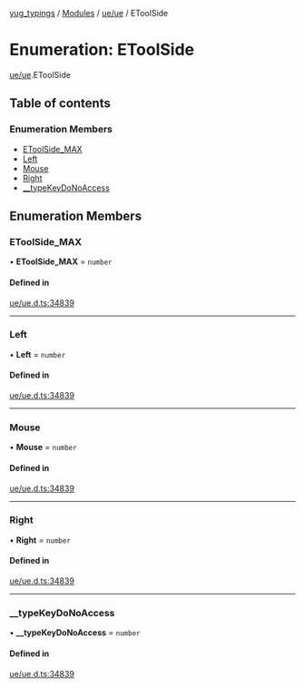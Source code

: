 [yug_typings](../README.md) / [Modules](../modules.md) / [ue/ue](../modules/ue_ue.md) / EToolSide

# Enumeration: EToolSide

[ue/ue](../modules/ue_ue.md).EToolSide

## Table of contents

### Enumeration Members

- [EToolSide\_MAX](ue_ue.EToolSide.md#etoolside_max)
- [Left](ue_ue.EToolSide.md#left)
- [Mouse](ue_ue.EToolSide.md#mouse)
- [Right](ue_ue.EToolSide.md#right)
- [\_\_typeKeyDoNoAccess](ue_ue.EToolSide.md#__typekeydonoaccess)

## Enumeration Members

### EToolSide\_MAX

• **EToolSide\_MAX** = `number`

#### Defined in

[ue/ue.d.ts:34839](https://github.com/YugMetaverse/yug_typings/blob/25cad34/ue/ue.d.ts#L34839)

___

### Left

• **Left** = `number`

#### Defined in

[ue/ue.d.ts:34839](https://github.com/YugMetaverse/yug_typings/blob/25cad34/ue/ue.d.ts#L34839)

___

### Mouse

• **Mouse** = `number`

#### Defined in

[ue/ue.d.ts:34839](https://github.com/YugMetaverse/yug_typings/blob/25cad34/ue/ue.d.ts#L34839)

___

### Right

• **Right** = `number`

#### Defined in

[ue/ue.d.ts:34839](https://github.com/YugMetaverse/yug_typings/blob/25cad34/ue/ue.d.ts#L34839)

___

### \_\_typeKeyDoNoAccess

• **\_\_typeKeyDoNoAccess** = `number`

#### Defined in

[ue/ue.d.ts:34839](https://github.com/YugMetaverse/yug_typings/blob/25cad34/ue/ue.d.ts#L34839)
